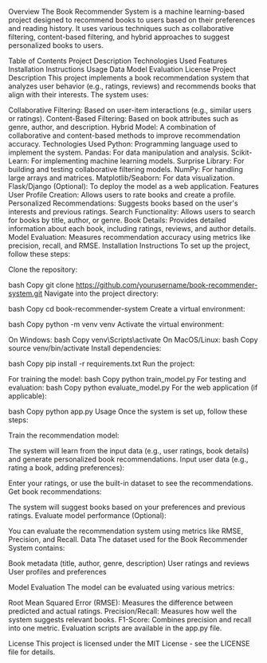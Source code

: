 Overview
The Book Recommender System is a machine learning-based project designed to recommend books to users based on their preferences and reading history. It uses various techniques such as collaborative filtering, content-based filtering, and hybrid approaches to suggest personalized books to users.

Table of Contents
Project Description
Technologies Used
Features
Installation Instructions
Usage
Data
Model Evaluation
License
Project Description
This project implements a book recommendation system that analyzes user behavior (e.g., ratings, reviews) and recommends books that align with their interests. The system uses:

Collaborative Filtering: Based on user-item interactions (e.g., similar users or ratings).
Content-Based Filtering: Based on book attributes such as genre, author, and description.
Hybrid Model: A combination of collaborative and content-based methods to improve recommendation accuracy.
Technologies Used
Python: Programming language used to implement the system.
Pandas: For data manipulation and analysis.
Scikit-Learn: For implementing machine learning models.
Surprise Library: For building and testing collaborative filtering models.
NumPy: For handling large arrays and matrices.
Matplotlib/Seaborn: For data visualization.
Flask/Django (Optional): To deploy the model as a web application.
Features
User Profile Creation: Allows users to rate books and create a profile.
Personalized Recommendations: Suggests books based on the user's interests and previous ratings.
Search Functionality: Allows users to search for books by title, author, or genre.
Book Details: Provides detailed information about each book, including ratings, reviews, and author details.
Model Evaluation: Measures recommendation accuracy using metrics like precision, recall, and RMSE.
Installation Instructions
To set up the project, follow these steps:

Clone the repository:

bash
Copy
git clone https://github.com/yourusername/book-recommender-system.git
Navigate into the project directory:

bash
Copy
cd book-recommender-system
Create a virtual environment:

bash
Copy
python -m venv venv
Activate the virtual environment:

On Windows:
bash
Copy
venv\Scripts\activate
On MacOS/Linux:
bash
Copy
source venv/bin/activate
Install dependencies:

bash
Copy
pip install -r requirements.txt
Run the project:

For training the model:
bash
Copy
python train_model.py
For testing and evaluation:
bash
Copy
python evaluate_model.py
For the web application (if applicable):

bash
Copy
python app.py
Usage
Once the system is set up, follow these steps:

Train the recommendation model:

The system will learn from the input data (e.g., user ratings, book details) and generate personalized book recommendations.
Input user data (e.g., rating a book, adding preferences):

Enter your ratings, or use the built-in dataset to see the recommendations.
Get book recommendations:

The system will suggest books based on your preferences and previous ratings.
Evaluate model performance (Optional):

You can evaluate the recommendation system using metrics like RMSE, Precision, and Recall.
Data
The dataset used for the Book Recommender System contains:

Book metadata (title, author, genre, description)
User ratings and reviews
User profiles and preferences

Model Evaluation
The model can be evaluated using various metrics:

Root Mean Squared Error (RMSE): Measures the difference between predicted and actual ratings.
Precision/Recall: Measures how well the system suggests relevant books.
F1-Score: Combines precision and recall into one metric.
Evaluation scripts are available in the app.py file.

License
This project is licensed under the MIT License - see the LICENSE file for details.
